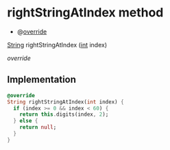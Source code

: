 


# rightStringAtIndex method







- @[override](https://api.flutter.dev/flutter/dart-core/override-constant.html)

[String](https://api.flutter.dev/flutter/dart-core/String-class.html) rightStringAtIndex
([int](https://api.flutter.dev/flutter/dart-core/int-class.html) index)

_override_






## Implementation

```dart
@override
String rightStringAtIndex(int index) {
  if (index >= 0 && index < 60) {
    return this.digits(index, 2);
  } else {
    return null;
  }
}
```







